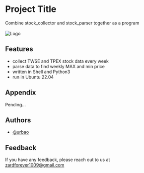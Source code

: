 
# Project Title
Combine stock_collector and stock_parser together as a program<br/><br/>
![Logo](https://cdn-icons-png.flaticon.com/256/424/424783.png)


## Features

- collect TWSE and TPEX stock data every week
- parse data to find weekly MAX and min price
- written in Shell and Python3
- run in Ubuntu 22.04


## Appendix

Pending...


## Authors

- [@urbao](https://www.github.com/urbao)


## Feedback

If you have any feedback, please reach out to us at zardforever1009@gmail.com

